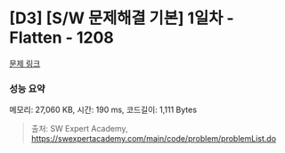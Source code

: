 # [D3] [S/W 문제해결 기본] 1일차 - Flatten - 1208 

[문제 링크](https://swexpertacademy.com/main/code/problem/problemDetail.do?contestProbId=AV139KOaABgCFAYh) 

### 성능 요약

메모리: 27,060 KB, 시간: 190 ms, 코드길이: 1,111 Bytes



> 출처: SW Expert Academy, https://swexpertacademy.com/main/code/problem/problemList.do